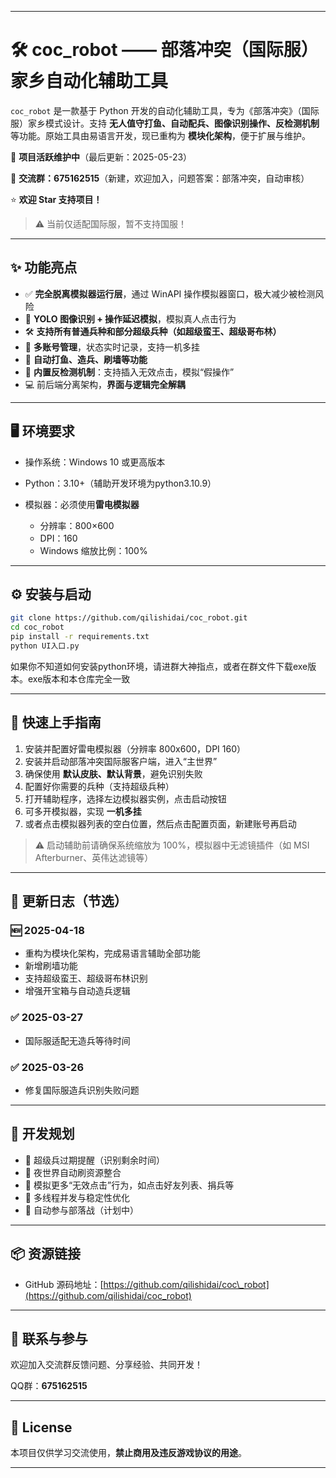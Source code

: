 
---

# 🛠️ coc\_robot —— 部落冲突（国际服）家乡自动化辅助工具

`coc_robot` 是一款基于 Python 开发的自动化辅助工具，专为《部落冲突》（国际服）家乡模式设计。支持 **无人值守打鱼、自动配兵、图像识别操作、反检测机制** 等功能。原始工具由易语言开发，现已重构为 **模块化架构**，便于扩展与维护。

📅 **项目活跃维护中**（最后更新：2025-05-23）

📢 **交流群：675162515**（新建，欢迎加入，问题答案：部落冲突，自动审核）

⭐ **欢迎 Star 支持项目！**

> ⚠️ 当前仅适配国际服，暂不支持国服！

---

## ✨ 功能亮点

* ✅ **完全脱离模拟器运行层**，通过 WinAPI 操作模拟器窗口，极大减少被检测风险
* 🎯 **YOLO 图像识别 + 操作延迟模拟**，模拟真人点击行为
* 🛠️ **支持所有普通兵种和部分超级兵种（如超级蛮王、超级哥布林）**
* 👥 **多账号管理**，状态实时记录，支持一机多挂
* 🔁 **自动打鱼、造兵、刷墙等功能**
* 🧠 **内置反检测机制**：支持插入无效点击，模拟“假操作”
* 💻 前后端分离架构，**界面与逻辑完全解耦**

---

## 🖥️ 环境要求

* 操作系统：Windows 10 或更高版本
* Python：3.10+（辅助开发环境为python3.10.9）
* 模拟器：必须使用**雷电模拟器**

  * 分辨率：800×600
  * DPI：160
  * Windows 缩放比例：100%

---

## ⚙️ 安装与启动

```bash
git clone https://github.com/qilishidai/coc_robot.git
cd coc_robot
pip install -r requirements.txt
python UI入口.py
```

如果你不知道如何安装python环境，请进群大神指点，或者在群文件下载exe版本。exe版本和本仓库完全一致

---

## 🚀 快速上手指南

1. 安装并配置好雷电模拟器（分辨率 800x600，DPI 160）
2. 安装并启动部落冲突国际服客户端，进入“主世界”
3. 确保使用 **默认皮肤、默认背景**，避免识别失败
4. 配置好你需要的兵种（支持超级兵种）
5. 打开辅助程序，选择左边模拟器实例，点击启动按钮
6. 可多开模拟器，实现 **一机多挂**
7. 或者点击模拟器列表的空白位置，然后点击配置页面，新建账号再启动

> ⚠️ 启动辅助前请确保系统缩放为 100%，模拟器中无滤镜插件（如 MSI Afterburner、英伟达滤镜等）

---

## 📒 更新日志（节选）

### 🆕 2025-04-18

* 重构为模块化架构，完成易语言辅助全部功能
* 新增刷墙功能
* 支持超级蛮王、超级哥布林识别
* 增强开宝箱与自动造兵逻辑

### ✅ 2025-03-27

* 国际服适配无造兵等待时间

### ✅ 2025-03-26

* 修复国际服造兵识别失败问题

---

## 🧩 开发规划

* 🔔 超级兵过期提醒（识别剩余时间）
* 🌙 夜世界自动刷资源整合
* 🧠 模拟更多“无效点击”行为，如点击好友列表、捐兵等
* 🧵 多线程并发与稳定性优化
* 🏰 自动参与部落战（计划中）

---

## 📦 资源链接

* GitHub 源码地址：[https://github.com/qilishidai/coc\_robot](https://github.com/qilishidai/coc_robot)

---

## 💬 联系与参与

欢迎加入交流群反馈问题、分享经验、共同开发！

QQ群：**675162515**

---

## 📜 License

本项目仅供学习交流使用，**禁止商用及违反游戏协议的用途**。

---
